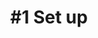 ---
layout: course-module
title: "#1 Set up"
permalink: /module1/index.html
description: "Prototyping Connected Product - Module 1"
module-id: 1
module-of: id5415
tags:
introduction: In this first module, you will learn to set up the prototype of a lighting system with a connected light bulb and a Raspberry Pi. By building and navigating a working system, you will familiarise yourself with the so-called technology stack through reverse engineering.
explain: Explain the purpose of a functional prototype, feasibility testing and the concept of the Internet of Things
make: Setup a Raspberry Pi as a home gateway for connected lighting
analyse: Reverse engineer (disassemble) the software components of a connected lighting system with the IoT Technology Stack
evaluate: 
specify: 
collaborate: 
live: In this first session, we will demonstrate the basic functionalities of the kit that you will use throughout the course. We will discuss functional prototyping, connected product and the IoT's Technology stack in this context.
coach: In this first coaching session we will form teams of three for the project. It will take place both on-campus and online. You can find instructions for this session [here](/module1/coaching-session)
---
